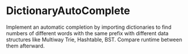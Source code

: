 # DictionaryAutoComplete
Implement an automatic completion by importing dictionaries to find numbers of different words with the same prefix with different data structures like Multiway Trie, Hashtable, BST. Compare runtime between them afterward.
